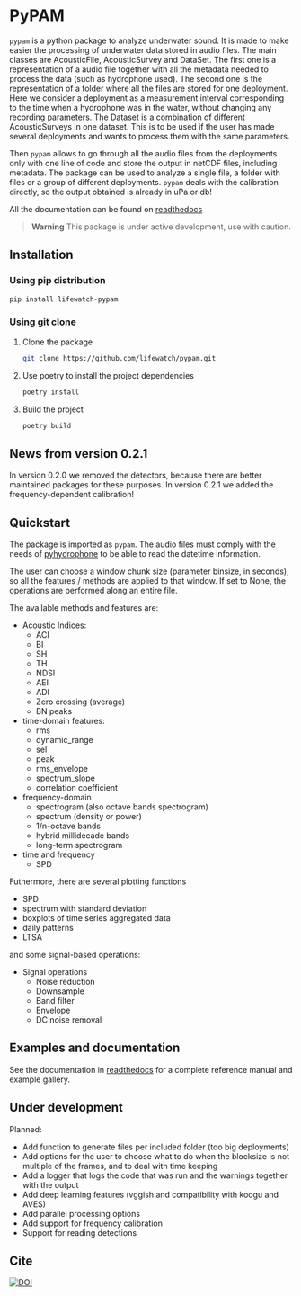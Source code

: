 # PyPAM
`pypam` is a python package to analyze underwater sound. 
It is made to make easier the processing of underwater data stored in audio files. 
The main classes are AcousticFile, AcousticSurvey and DataSet. The first one is a representation of a audio file together 
with all the metadata needed to process the data (such as hydrophone used). The second one is the representation of a
folder where all the files are stored for one deployment. Here we consider a deployment as a measurement interval 
corresponding to the time when a hydrophone was in the water, without changing any recording parameters.
The Dataset is a combination of different AcousticSurveys in one dataset. This is to be used if the user has made 
several deployments and wants to process them with the same parameters.

Then `pypam` allows to go through all the audio files from the deployments only with one line of code and store the output
in netCDF files, including metadata. The package can be used to analyze a single file, a folder with files or a 
group of different deployments. 
`pypam` deals with the calibration directly, so the output obtained is already in uPa or db! 


All the documentation can be found on [readthedocs](https://lifewatch-pypam.readthedocs.io)

> **Warning**
> This package is under active development, use with caution.


## Installation
### Using pip distribution 
```bash
pip install lifewatch-pypam
```

### Using git clone

1. Clone the package
    ```bash
    git clone https://github.com/lifewatch/pypam.git
    ```
2. Use poetry to install the project dependencies
    ```bash
    poetry install
    ```
3. Build the project
    ```bash
    poetry build
    ```

## News from version 0.2.1
In version 0.2.0 we removed the detectors, because there are better maintained packages for these purposes. 
In version 0.2.1 we added the frequency-dependent calibration! 

## Quickstart
The package is imported as `pypam`. The audio files must comply with the needs of 
[pyhydrophone](https://github.com/lifewatch/pyhydrophone) to be able to read the datetime information. 

The user can choose a window chunk size (parameter binsize, in seconds), so all the features / methods 
are applied to that window. If set to None, the operations are performed along an entire file.

The available methods and features are: 
- Acoustic Indices: 
  - ACI 
  - BI 
  - SH 
  - TH 
  - NDSI
  - AEI 
  - ADI 
  - Zero crossing (average)
  - BN peaks 
- time-domain features: 
  - rms 
  - dynamic_range
  - sel
  - peak 
  - rms_envelope
  - spectrum_slope
  - correlation coefficient
- frequency-domain 
  - spectrogram (also octave bands spectrogram)
  - spectrum (density or power)
  - 1/n-octave bands
  - hybrid millidecade bands
  - long-term spectrogram
- time and frequency 
  - SPD


Futhermore, there are several plotting functions
- SPD
- spectrum with standard deviation 
- boxplots of time series aggregated data 
- daily patterns 
- LTSA


and some signal-based operations:
- Signal operations
   - Noise reduction 
   - Downsample 
   - Band filter 
   - Envelope
   - DC noise removal

## Examples and documentation
See the documentation in [readthedocs](https://lifewatch-pypam.readthedocs.io) for a complete reference manual and 
example gallery. 

## Under development 
Planned:
- Add function to generate files per included folder (too big deployments)
- Add options for the user to choose what to do when the blocksize is not multiple of the frames, 
and to deal with time keeping
- Add a logger that logs the code that was run and the warnings together with the output
- Add deep learning features (vggish and compatibility with koogu and AVES)
- Add parallel processing options 
- Add support for frequency calibration
- Support for reading detections 


## Cite
[![DOI](https://zenodo.org/badge/DOI/10.5281/zenodo.6044593.svg)](https://doi.org/10.5281/zenodo.6044593)

